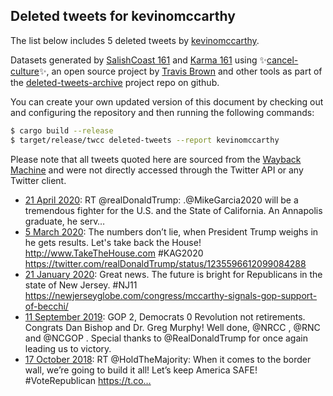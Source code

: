 ## Deleted tweets for kevinomccarthy

The list below includes 5 deleted tweets by
[kevinomccarthy](https://twitter.com/kevinomccarthy).



Datasets generated by [SalishCoast 161](https://twitter.com/SalishCoastA) and [Karma 161](https://twitter.com/KarmaOneSixOne)
using ✨[cancel-culture](https://github.com/travisbrown/cancel-culture)✨, an open source project by [Travis Brown](https://twitter.com/travisbrown) 
and other tools as part of the [deleted-tweets-archive](https://github.com/salcoast/deleted-tweets-archive/) project repo on github.

You can create your own updated version of this document by checking out and configuring the
repository and then running the following commands:

```bash
$ cargo build --release
$ target/release/twcc deleted-tweets --report kevinomccarthy
```

Please note that all tweets quoted here are sourced from the
[Wayback Machine](https://web.archive.org) and were not directly accessed through the Twitter API or
any Twitter client.

* [21 April 2020](https://web.archive.org/web/20200421020545/https://twitter.com/kevinomccarthy/status/1252418213926694915): RT @realDonaldTrump: .@MikeGarcia2020 will be a tremendous fighter for the U.S. and the State of California. An Annapolis graduate, he serv…
* [ 5 March 2020](https://web.archive.org/web/20200305211511/https://twitter.com/kevinomccarthy/status/1235673231031496722): The numbers don’t lie, when President Trump weighs in he gets results. Let's take back the House!  http://www.TakeTheHouse.com   #KAG2020  https://twitter.com/realDonaldTrump/status/1235596612099084288
* [21 January 2020](https://web.archive.org/web/20200121194127/https://twitter.com/kevinomccarthy/status/1219706167636697090): Great news. The future is bright for Republicans in the state of New Jersey.  #NJ11  https://newjerseyglobe.com/congress/mccarthy-signals-gop-support-of-becchi/
* [11 September 2019](https://web.archive.org/web/20190911033104/https://twitter.com/kevinomccarthy/status/1171625970601738242): GOP 2, Democrats 0   Revolution not retirements. Congrats Dan Bishop and Dr. Greg Murphy!  Well done,  @NRCC ,  @RNC  and  @NCGOP .  Special thanks to  @RealDonaldTrump  for once again leading us to victory.
* [17 October 2018](https://web.archive.org/web/20181017015545/https://twitter.com/kevinomccarthy/status/1052377595524931586): RT @HoldTheMajority: When it comes to the border wall, we’re going to build it all!   Let’s keep America SAFE! #VoteRepublican https://t.co…
